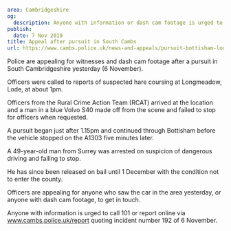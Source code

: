 ```yaml
area: Cambridgeshire
og:
  description: Anyone with information or dash cam footage is urged to get in touch
publish:
  date: 7 Nov 2019
title: Appeal after pursuit in South Cambs
url: https://www.cambs.police.uk/news-and-appeals/pursuit-bottisham-lode-cambridgeshire-appeal
```

Police are appealing for witnesses and dash cam footage after a pursuit in South Cambridgeshire yesterday (6 November).

Officers were called to reports of suspected hare coursing at Longmeadow, Lode, at about 1pm.

Officers from the Rural Crime Action Team (RCAT) arrived at the location and a man in a blue Volvo S40 made off from the scene and failed to stop for officers when requested.

A pursuit began just after 1.15pm and continued through Bottisham before the vehicle stopped on the A1303 five minutes later.

A 49-year-old man from Surrey was arrested on suspicion of dangerous driving and failing to stop.

He has since been released on bail until 1 December with the condition not to enter the county.

Officers are appealing for anyone who saw the car in the area yesterday, or anyone with dash cam footage, to get in touch.

Anyone with information is urged to call 101 or report online via www.cambs.police.uk/report quoting incident number 192 of 6 November.
